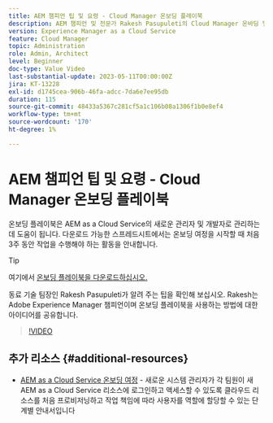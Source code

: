```yaml
---
title: AEM 챔피언 팁 및 요령 - Cloud Manager 온보딩 플레이북
description: AEM 챔피언 및 전문가 Rakesh Pasupuleti의 Cloud Manager 온바딩 및 온보딩 플레이북에 대한 팁을 확인해 보십시오.
version: Experience Manager as a Cloud Service
feature: Cloud Manager
topic: Administration
role: Admin, Architect
level: Beginner
doc-type: Value Video
last-substantial-update: 2023-05-11T00:00:00Z
jira: KT-13228
exl-id: d1745cea-906b-46fa-adcc-7da6e7ee95db
duration: 115
source-git-commit: 48433a5367c281cf5a1c106b08a1306f1b0e8ef4
workflow-type: tm+mt
source-wordcount: '170'
ht-degree: 1%

---
```


# AEM 챔피언 팁 및 요령 - Cloud Manager 온보딩 플레이북

온보딩 플레이북은 AEM as a Cloud Service의 새로운 관리자 및 개발자로 관리하는 데 도움이 됩니다. 다운로드 가능한 스프레드시트에서는 온보딩 여정을 시작할 때 처음 3주 동안 작업을 수행해야 하는 활동을 안내합니다.

>[!TIP]
>
>여기에서 [온보딩 플레이북을 다운로드하십시오.](./assets/Cloud-Manager-for-AEM-as-a-Cloud-Service.xlsx)

동료 기술 팀장인 Rakesh Pasupuleti가 알려 주는 팁을 확인해 보십시오. Rakesh는 Adobe Experience Manager 챔피언이며 온보딩 플레이북을 사용하는 방법에 대한 아이디어를 공유합니다.

>[!VIDEO](https://video.tv.adobe.com/v/3419299?quality=12&learn=on)

## 추가 리소스 {#additional-resources}

* [AEM as a Cloud Service 온보딩 여정](https://experienceleague.adobe.com/docs/experience-manager-cloud-service/content/onboarding/journey/overview.html) - 새로운 시스템 관리자가 각 팀원이 새 AEM as a Cloud Service 리소스에 로그인하고 액세스할 수 있도록 클라우드 리소스를 처음 프로비저닝하고 작업 책임에 따라 사용자를 역할에 할당할 수 있는 단계별 안내서입니다
